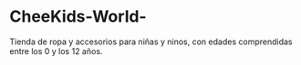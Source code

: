 # CheeKids-World-
Tienda de ropa y accesorios para niñas y ninos, con edades comprendidas entre los 0 y los 12 años. 
